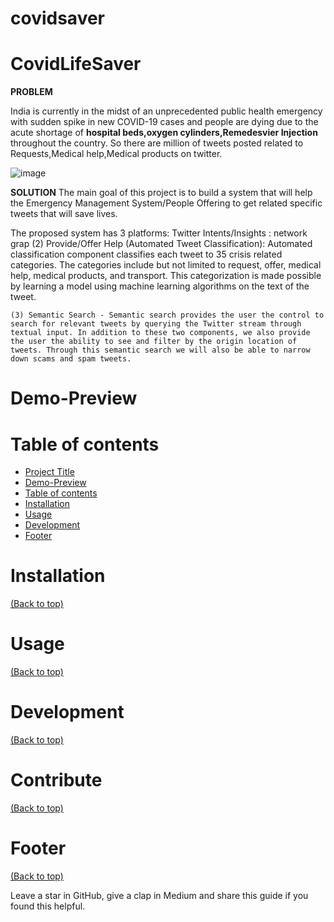 # covidsaver

<!-- Add banner here -->

# CovidLifeSaver

<!-- Add buttons here -->

**PROBLEM**

India is currently in the midst of an unprecedented public health emergency with sudden spike in new COVID-19 cases and 
people are dying due to the acute shortage of **hospital beds,oxygen cylinders,Remedesvier Injection** throughout the country.
So there are million of tweets posted related to Requests,Medical help,Medical products on twitter.


![image](https://user-images.githubusercontent.com/24853196/120566933-73546980-c3de-11eb-8597-13bb42b6a94b.png)





**SOLUTION**
The main goal of this project is to build a system that will help the Emergency Management System/People Offering  to get related specific tweets that will save lives.

The proposed system has 3 platforms:
Twitter Intents/Insights : network grap 
  (2) Provide/Offer Help (Automated Tweet Classification): Automated classification component classifies each tweet to 35 crisis related categories. The categories include but not limited to request, offer, medical help, medical products, and transport. This categorization is made possible by learning a model using machine learning algorithms on the text of the tweet. 
    
    (3) Semantic Search - Semantic search provides the user the control to search for relevant tweets by querying the Twitter stream through textual input. In addition to these two components, we also provide the user the ability to see and filter by the origin location of tweets. Through this semantic search we will also be able to narrow down scams and spam tweets.

# Demo-Preview

<!-- Add a demo for your project -->

<!-- After you have written about your project, it is a good idea to have a demo/preview(**video/gif/screenshots** are good options) of your project so that people can know what to expect in your project. You could also add the demo in the previous section with the product description.

Here is a random GIF as a placeholder.

![Random GIF](https://media.giphy.com/media/ZVik7pBtu9dNS/giphy.gif) -->

# Table of contents

<!-- After you have introduced your project, it is a good idea to add a **Table of contents** or **TOC** as **cool** people say it. This would make it easier for people to navigate through your README and find exactly what they are looking for.

Here is a sample TOC(*wow! such cool!*) that is actually the TOC for this README. -->

- [Project Title](#project-title)
- [Demo-Preview](#demo-preview)
- [Table of contents](#table-of-contents)
- [Installation](#installation)
- [Usage](#usage)
- [Development](#development)
- [Footer](#footer)

# Installation
[(Back to top)](#table-of-contents)

<!-- *You might have noticed the **Back to top** button(if not, please notice, it's right there!). This is a good idea because it makes your README **easy to navigate.*** 

The first one should be how to install(how to generally use your project or set-up for editing in their machine).

This should give the users a concrete idea with instructions on how they can use your project repo with all the steps.

Following this steps, **they should be able to run this in their device.**

A method I use is after completing the README, I go through the instructions from scratch and check if it is working. -->

<!-- Here is a sample instruction:

To use this project, first clone the repo on your device using the command below:

```git init```

``` -->

# Usage
[(Back to top)](#table-of-contents)

<!-- This is optional and it is used to give the user info on how to use the project after installation. This could be added in the Installation section also. -->

# Development
[(Back to top)](#table-of-contents)

<!-- This is the place where you give instructions to developers on how to modify the code.

You could give **instructions in depth** of **how the code works** and how everything is put together.

You could also give specific instructions to how they can setup their development environment.

Ideally, you should keep the README simple. If you need to add more complex explanations, use a wiki. Check out [this wiki](https://github.com/navendu-pottekkat/nsfw-filter/wiki) for inspiration. -->

# Contribute
[(Back to top)](#table-of-contents)

<!-- This is where you can let people know how they can **contribute** to your project. Some of the ways are given below.

Also this shows how you can add subsections within a section. -->



# Footer
[(Back to top)](#table-of-contents)

<!-- Let's also add a footer because I love footers and also you **can** use this to convey important info.

Let's make it an image because by now you have realised that multimedia in images == cool(*please notice the subtle programming joke). -->

Leave a star in GitHub, give a clap in Medium and share this guide if you found this helpful.

<!-- Add the footer here -->

<!-- ![Footer](https://github.com/navendu-pottekkat/awesome-readme/blob/master/fooooooter.png) -->
